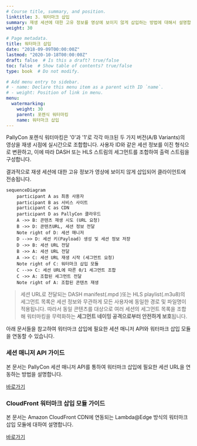 ```yaml
---
# Course title, summary, and position.
linktitle: 3. 워터마크 삽입
summary: 재생 세션에 대한 고유 정보를 영상에 보이지 않게 삽입하는 방법에 대해서 설명합니다.
weight: 30

# Page metadata.
title: 워터마크 삽입
date: "2018-09-09T00:00:00Z"
lastmod: "2020-10-18T00:00:00Z"
draft: false  # Is this a draft? true/false
toc: false  # Show table of contents? true/false
type: book  # Do not modify.

# Add menu entry to sidebar.
# - name: Declare this menu item as a parent with ID `name`.
# - weight: Position of link in menu.
menu:
  watermarking:
    weight: 30
    parent: 포렌식 워터마킹
    name: 워터마크 삽입
---
```


PallyCon 포렌식 워터마킹은 '0'과 '1'로 각각 마크된 두 가지 버전(A/B Variants)의 영상을 재생 시점에 실시간으로 조합합니다. 사용자 ID와 같은 세션 정보를 이진 형식으로 변환하고, 이에 따라 DASH 또는 HLS 스트림의 세그먼트를 조합하여 출력 스트림을 구성합니다.

결과적으로 재생 세션에 대한 고유 정보가 영상에 보이지 않게 삽입되어 클라이언트에 전송됩니다.

```mermaid
sequenceDiagram
    participant A as 최종 사용자
    participant B as 서비스 사이트
    participant C as CDN
    participant D as PallyCon 클라우드
    A ->> B: 콘텐츠 재생 시도 (URL 요청)
    B ->> D: 콘텐츠URL, 세션 정보 전달
    Note right of D: 세션 매니저
    D -->> D: 세션 키(Payload) 생성 및 세션 정보 저장
    D ->> B: 세션 URL 전달
    B ->> A: 세션 URL 전달
    A ->> C: 세션 URL 재생 시작 (세그먼트 요청)
    Note right of C: 워터마크 삽입 모듈
    C -->> C: 세션 URL에 따른 0/1 세그먼트 조합
    C ->> A: 조합된 세그먼트 전달
    Note right of A: 조합된 콘텐츠 재생
```

> 세션 URL로 전달되는 DASH manifest(.mpd )또는 HLS playlist(.m3u8)의 세그먼트 목록은 세션 정보와 무관하게 모든 사용자에 동일한 경로 및 파일명이 적용됩니다. 따라서 동일 콘텐츠를 대상으로 여러 세션의 세그먼트 목록을 조합해 워터마킹을 무력화하는 **세그먼트 네이밍 공격으로부터 안전하게 보호**됩니다.

아래 문서들을 참고하여 워터마크 삽입에 필요한 세션 매니저 API와 워터마크 삽입 모듈을 연동할 수 있습니다.

<div class="row">
  <div class="col-sm-6">
    <div class="card">
      <div class="card-body">
        <h3 class="card-title">세션 매니저 API 가이드</h3>
        <p class="card-text">본 문서는 PallyCon 세션 매니저 API를 통하여 워터마크 삽입에 필요한 세션 URL을 연동하는 방법을 설명합니다. </p>
        <a href="./session-manager/" class="btn btn-primary">바로가기</a>
      </div>
    </div>
  </div>
  <div class="col-sm-6">
    <div class="card">
      <div class="card-body">
        <h3 class="card-title">CloudFront 워터마크 삽입 모듈 가이드</h3>
        <p class="card-text">본 문서는 Amazon CloudFront CDN에 연동되는 Lambda@Edge 방식의 워터마크 삽입 모듈에 대하여 설명합니다. </p>
        <a href="./cloudfront-embedder/" class="btn btn-primary">바로가기</a>
      </div>
    </div>
  </div>
</div>
